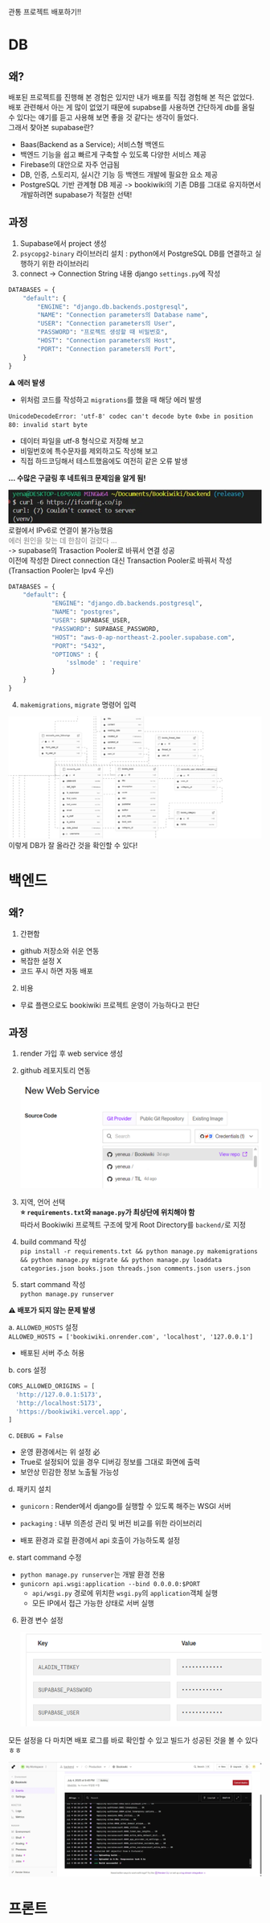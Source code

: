 관통 프로젝트 배포하기!!

# DB

## 왜?

배포된 프로젝트를 진행해 본 경험은 있지만 내가 배포를 직접 경험해 본 적은 없었다. 배포 관련해서 아는 게 많이 없었기 때문에 supabse를 사용하면 간단하게 db를 올릴 수 있다는 얘기를 듣고 사용해 보면 좋을 것 같다는 생각이 들었다.<br/>
그래서 찾아본 supabase란?

- Baas(Backend as a Service); 서비스형 백엔드
- 백엔드 기능을 쉽고 빠르게 구축할 수 있도록 다양한 서비스 제공
- Firebase의 대안으로 자주 언급됨
- DB, 인증, 스토리지, 실시간 기능 등 백엔드 개발에 필요한 요소 제공
- PostgreSQL 기반 관계형 DB 제공
  -> bookiwiki의 기존 DB를 그대로 유지하면서 개발하려면 supabase가 적절한 선택!

## 과정

1. Supabase에서 project 생성
2. `psycopg2-binary` 라이브러리 설치 : python에서 PostgreSQL DB를 연결하고 실행하기 위한 라이브러리
3. connect -> Connection String 내용 django `settings.py`에 작성

```python
DATABASES = {
    "default": {
        "ENGINE": "django.db.backends.postgresql",
        "NAME": "Connection parameters의 Database name",
        "USER": "Connection parameters의 User",
        "PASSWORD": "프로젝트 생성할 때 비밀번호",
        "HOST": "Connection parameters의 Host",
        "PORT": "Connection parameters의 Port",
    }
}
```

**⚠️ 에러 발생**

- 위처럼 코드를 작성하고 `migrations`를 했을 때 해당 에러 발생

`UnicodeDecodeError: 'utf-8' codec can't decode byte 0xbe in position 80: invalid start byte`

- 데이터 파일을 utf-8 형식으로 저장해 보고
- 비밀번호에 특수문자를 제외하고도 작성해 보고
- 직접 하드코딩해서 테스트했음에도 여전히 같은 오류 발생

**... 수많은 구글링 후 네트워크 문제임을 알게 됨!**

![alt text](images/deploy.image.png)
로컬에서 IPv6로 연결이 불가능했음<br/><span style="color: #808080">에러 원인을 찾는 데 한참이 걸렸다 ...</span><br/>
-> supabase의 Trasaction Pooler로 바꿔서 연결 성공<br/>
이전에 작성한 Direct connection 대신 Transaction Pooler로 바꿔서 작성<br/>
(Transaction Pooler는 Ipv4 우선)

```python
DATABASES = {
    "default": {
            "ENGINE": "django.db.backends.postgresql",
            "NAME": "postgres",
            "USER": SUPABASE_USER,
            "PASSWORD": SUPABASE_PASSWORD,
            "HOST": "aws-0-ap-northeast-2.pooler.supabase.com",
            "PORT": "5432",
            "OPTIONS" : {
                'sslmode' : 'require'
            }
    }
}
```

4. `makemigrations`, `migrate` 명령어 입력

![alt text](images/deploy.image-1.png)
이렇게 DB가 잘 올라간 것을 확인할 수 있다!

# 백엔드

## 왜?

1. 간편함

- github 저장소와 쉬운 연동
- 복잡한 설정 X
- 코드 푸시 하면 자동 배포

2. 비용

- 무료 플랜으로도 bookiwiki 프로젝트 운영이 가능하다고 판단

## 과정

1. render 가입 후 web service 생성
2. github 레포지토리 연동

   ![alt text](images/deploy.image-2.png)

3. 지역, 언어 선택
   <br/> **⭐ `requirements.txt`와 `manage.py`가 최상단에 위치해야 함**<br/>
   따라서 Bookiwiki 프로젝트 구조에 맞게 Root Directory를 `backend/`로 지정

4. build command 작성<br/>
   `pip install -r requirements.txt && python manage.py makemigrations && python manage.py migrate && python manage.py loaddata categories.json books.json threads.json comments.json users.json`
5. start command 작성<br/>
   `python manage.py runserver`

**⚠️ 배포가 되지 않는 문제 발생**

a. `ALLOWED_HOSTS` 설정<br/>
`ALLOWED_HOSTS = ['bookiwiki.onrender.com', 'localhost', '127.0.0.1']`

- 배포된 서버 주소 허용

b. cors 설정

```python
CORS_ALLOWED_ORIGINS = [
  'http://127.0.0.1:5173',
  'http://localhost:5173',
  'https://bookiwiki.vercel.app',
]
```

c. `DEBUG = False`

- 운영 환경에서는 위 설정 必
- True로 설정되어 있을 경우 디버깅 정보를 그대로 화면에 출력
- 보안상 민감한 정보 노출될 가능성

d. 패키지 설치

- `gunicorn` : Render에서 django를 실행할 수 있도록 해주는 WSGI 서버
- `packaging` : 내부 의존성 관리 및 버전 비교를 위한 라이브러리

- 배포 환경과 로컬 환경에서 api 호출이 가능하도록 설정

e. start command 수정

- `python manage.py runserver`는 개발 환경 전용
- `gunicorn api.wsgi:application --bind 0.0.0.0:$PORT`
  - `api/wsgi.py` 경로에 위치한 `wsgi.py`의 `application`객체 실행
  - 모든 IP에서 접근 가능한 상태로 서버 실행

6.  환경 변수 설정

    ![alt text](images/deploy.image-3.png)

모든 설정을 다 마치면 배포 로그를 바로 확인할 수 있고 빌드가 성공된 것을 볼 수 있다 ㅎㅎ

![alt text](images/deploy.image-4.png)

# 프론트
